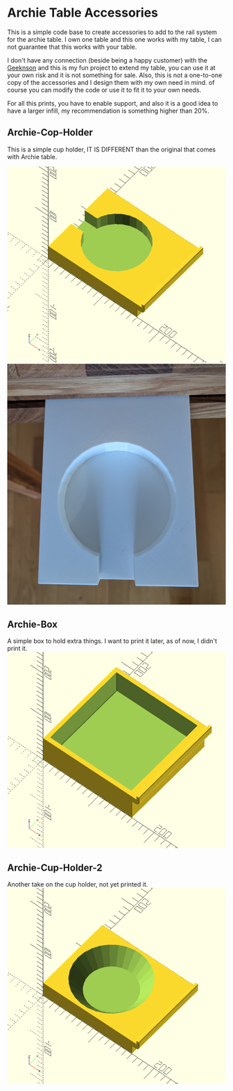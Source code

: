 Archie Table Accessories
==

This is a simple code base to create accessories to add to the rail system for the archie table. I own one table and this one works with my table, I can not guarantee that this works with your table. 

I don't have any connection (beside being a happy customer) with the [Geeknson](https://www.geeknson.co.uk/) and this is my fun project to extend my table, you can use it at your own risk and it is not something for sale. Also, this is not a one-to-one copy of the accessories and I design them with my own need in mind. of course you can modify the code or use it to fit it to your own needs. 

For all this prints, you have to enable support, and also it is a good idea to have a larger infill, my recommendation is something higher than 20%.  

Archie-Cop-Holder 
---

This is a simple cup holder, IT IS DIFFERENT than the original that comes with Archie table. 

<img src="images/archie-cup-holder.png" >
<img src="images/cup-holder-1.jpg" >

Archie-Box
---

A simple box to hold extra things. I want to print it later, as of now, I didn't print it. 
<img src="images/archie-box.png" >

Archie-Cup-Holder-2
---

Another take on the cup holder, not yet printed it. 
<img src="images/archie-holder-2.png" >